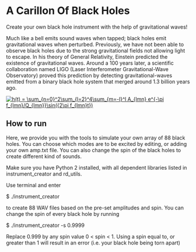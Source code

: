 # A Carillon Of Black Holes
Create your own black hole instrument with the help of gravitational waves!

Much like a bell emits sound waves when tapped; black holes emit gravitational waves when perturbed. Previously, we have not been able to observe black holes due to the strong gravitational fields not allowing light to escape. In his theory of General Relativity, Einstein predicted the existence of gravitational waves. Around a 100 years later, a scientific collaboration named LIGO (Laser Interferometer Gravitational-Wave Observatory) proved this prediction by detecting gravitational-waves emitted from a binary black hole system that merged around 1.3 billion years ago.

<a href="http://www.codecogs.com/eqnedit.php?latex=h(t)&space;=&space;\sum_{n=0}^2\sum_{l=2}^4\sum_{m=-l}^l&space;A_{lmn}&space;e^{-\pi&space;f_{lmn}/Q_{lmn}}\sin({2\pi&space;f_{lmn}t})" target="_blank"><img src="http://latex.codecogs.com/gif.latex?h(t)&space;=&space;\sum_{n=0}^2\sum_{l=2}^4\sum_{m=-l}^l&space;A_{lmn}&space;e^{-\pi&space;f_{lmn}/Q_{lmn}}\sin({2\pi&space;f_{lmn}t})" title="h(t) = \sum_{n=0}^2\sum_{l=2}^4\sum_{m=-l}^l A_{lmn} e^{-\pi f_{lmn}/Q_{lmn}}\sin({2\pi f_{lmn}t})" /></a>

## How to run

Here, we provide you with the tools to simulate your own array of 88 black holes. You can choose which modes are to be excited by editing, or adding your own amp.txt file. You can also change the spin of the black holes to create different kind of sounds.

Make sure you have Python 2 installed, with all dependent libraries listed in instrument_creator and rd_utils. 

Use terminal and enter

$ ./instrument_creator 

to create 88 WAV files based on the pre-set amplitudes and spin. You can change the spin of every black hole by running

$ ./instrument_creator -s 0.9999

Replace 0.999 by any spin value 0 < spin < 1. Using a spin equal to, or greater than 1 will result in an error (i.e. your black hole being torn apart)
